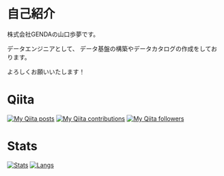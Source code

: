 # 自己紹介
株式会社GENDAの山口歩夢です。

データエンジニアとして、
データ基盤の構築やデータカタログの作成をしております。

よろしくお願いいたします！



# Qiita
[![My Qiita posts](https://qiita-badge.apiapi.app/s/Ayumu-y/posts.svg)](http://qiita.com/Ayumu-y)
[![My Qiita contributions](https://qiita-badge.apiapi.app/s/Ayumu-y/contributions.svg)](http://qiita.com/Ayumu-y)
[![My Qiita followers](https://qiita-badge.apiapi.app/s/Ayumu-y/followers.svg)](http://qiita.com/Ayumu-y)

# Stats
[![Stats](https://github-readme-stats.vercel.app/api?username=gussan-me&count_private=true&show_icons=true)](https://github.com/gussan-me)
[![Langs](https://github-readme-stats.vercel.app/api/top-langs/?username=gussan-me&layout=compact)](https://github.com/gussan-me)
